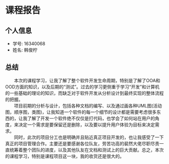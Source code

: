 # 课程报告
## 个人信息
- 学号: 16340068
- 姓名: 韩俊柠
## 总结
  &emsp;&emsp;本次的课程学习，让我了解了整个软件开发生命周期，特别是了解了OOA和OOD方面的知识，以及后期的“测试”。过去的学习更侧重于学习“开发”和计算机的一些基础的理论的知识，而缺乏对于软件开发从分析设计到最终实现的整体流程的把握。<br/>
  &emsp;&emsp;项目前期的分析与设计，包括各种文档的编写、以及通过画各种UML图(活动图，顺序图，类图)，让我知道一个软件的每一个细节的设计都是需要考虑很多东西的，让我了解了开发一个软件绝不仅仅是打代码，也学会了如何站在用户的角度，来决定一个需求是要保留还是删除，以及要以提升用户体验为目标来决定需求。<br/>
  &emsp;&emsp;同时，此次的项目分工也是明确并且贴近真正项目开发的，也让我感受了一下真正的项目管理合作。主要还是要感谢各位队友，劳苦功高的裴然大佬尽职尽责一直统筹着整个团队的进度，以及其他队友在文档和测试上的巨大贡献。总之，本次的课程学习，特别是课程项目这一块，我的收货还是很大的。
